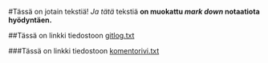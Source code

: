 #Tässä on jotain tekstiä!
*Ja tätä* tekstiä **on muokattu *mark down* notaatiota 
hyödyntäen.**

##Tässä on linkki tiedostoon [gitlog.txt](https://github.com/iikkamatias/ot-harjoitustyo/blob/master/laskarit/viikko1/gitlog.txt)

###Tässä on linkki tiedostoon [komentorivi.txt](https://github.com/iikkamatias/ot-harjoitustyo/blob/master/laskarit/viikko1/komentorivi.txt)
